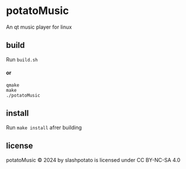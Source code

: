 # potatoMusic
An qt music player for linux

## build
Run `build.sh`

#### **or**
```shell
qmake
make
./potatoMusic
```
## install
Run `make install` afrer building
## license
potatoMusic © 2024 by slashpotato is licensed under CC BY-NC-SA 4.0 
